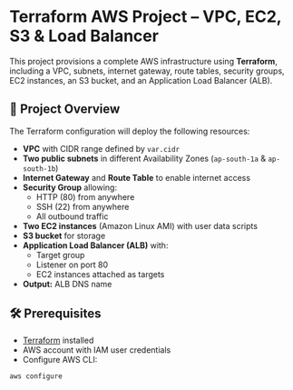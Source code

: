 # Terraform AWS Project – VPC, EC2, S3 & Load Balancer

This project provisions a complete AWS infrastructure using **Terraform**, including a VPC, subnets, internet gateway, route tables, security groups, EC2 instances, an S3 bucket, and an Application Load Balancer (ALB).  

## 🚀 Project Overview

The Terraform configuration will deploy the following resources:

- **VPC** with CIDR range defined by `var.cidr`
- **Two public subnets** in different Availability Zones (`ap-south-1a` & `ap-south-1b`)
- **Internet Gateway** and **Route Table** to enable internet access
- **Security Group** allowing:
  - HTTP (80) from anywhere
  - SSH (22) from anywhere
  - All outbound traffic
- **Two EC2 instances** (Amazon Linux AMI) with user data scripts
- **S3 bucket** for storage
- **Application Load Balancer (ALB)** with:
  - Target group
  - Listener on port 80
  - EC2 instances attached as targets
- **Output:** ALB DNS name

## 🛠 Prerequisites

- [Terraform](https://developer.hashicorp.com/terraform/downloads) installed  
- AWS account with IAM user credentials  
- Configure AWS CLI:  

```bash
aws configure
